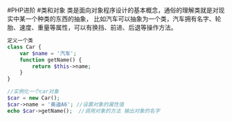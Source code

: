 #PHP进阶
#类和对象
类是面向对象程序设计的基本概念，通俗的理解类就是对现实中某一个种类的东西的抽象， 比如汽车可以抽象为一个类，汽车拥有名字、轮胎、速度、重量等属性，可以有换挡、前进、后退等操作方法。

```php
定义一个类
class Car {
    var $name = '汽车';
    function getName() {
        return $this->name;
    }
}

//实例化一个car对象
$car = new Car();
$car->name = '奥迪A6'; //设置对象的属性值
echo $car->getName();  //调用对象的方法 输出对象的名字
```









